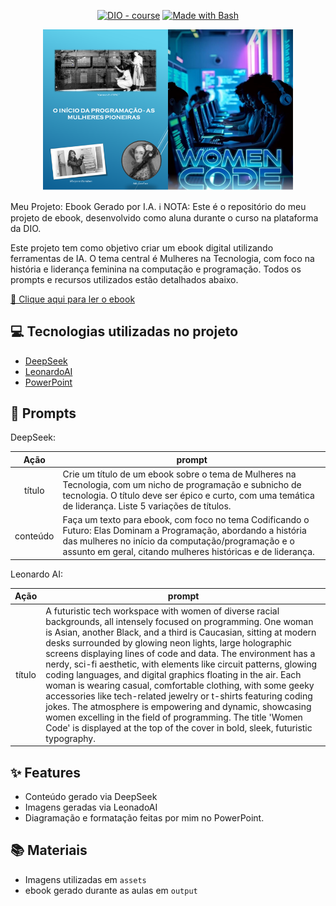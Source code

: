 <p align="center"> <a href="https://dio.me/"><img src="https://img.shields.io/badge/DIO-Course-28DA77?logo=youtube" alt="DIO - course"></a> <a href="https://www.gnu.org/software/bash/" title="Go to Bash homepage"><img src="https://img.shields.io/badge/Prompt-Project-blue?logo=gnu-bash&amp;logoColor=white" alt="Made with Bash"></a></p>
<p align="center"> <img src="./assets/cover(2).png" width="400" /> </p>
Meu Projeto: Ebook Gerado por I.A.
ℹ️ NOTA: Este é o repositório do meu projeto de ebook, desenvolvido como aluna durante o curso na plataforma da DIO.

Este projeto tem como objetivo criar um ebook digital utilizando ferramentas de IA. O tema central é Mulheres na Tecnologia, com foco na história e liderança feminina na computação e programação. Todos os prompts e recursos utilizados estão detalhados abaixo.

<a href="https://github.com/giseleoliver9/prompts-recipe-to-create-a-ebook/blob/main/output/EBOOK.pdf"> 📕 Clique aqui para ler o ebook</a>

## 💻 Tecnologias utilizadas no projeto

- [DeepSeek](https://www.deepseek.com/) 
- [LeonardoAI](https://leonardo.ai/)
- [PowerPoint](https://www.microsoft.com/en/microsoft-365/powerpoint)


## 🧠 Prompts


DeepSeek:

|   Ação   | prompt                                                                                                                                                                                                                                                                         |
| :------: | ------------------------------------------------------------------------------------------------------------------------------------------------------------------------------------------------------------------------------------------------------------------------------ |
|  título  | Crie um título de um ebook sobre o tema de Mulheres na Tecnologia, com um nicho de programação e subnicho de tecnologia. O título deve ser épico e curto, com uma temática de liderança. Liste 5 variações de títulos.
| conteúdo | Faça um texto para ebook, com foco no tema Codificando o Futuro: Elas Dominam a Programação, abordando a história das mulheres no início da computação/programação e o assunto em geral, citando mulheres históricas e de liderança.


Leonardo AI:

|  Ação  | prompt                                                                                 |
| :----: | -------------------------------------------------------------------------------------- |
| título | A futuristic tech workspace with women of diverse racial backgrounds, all intensely focused on programming. One woman is Asian, another Black, and a third is Caucasian, sitting at modern desks surrounded by glowing neon lights, large holographic screens displaying lines of code and data. The environment has a nerdy, sci-fi aesthetic, with elements like circuit patterns, glowing coding languages, and digital graphics floating in the air. Each woman is wearing casual, comfortable clothing, with some geeky accessories like tech-related jewelry or t-shirts featuring coding jokes. The atmosphere is empowering and dynamic, showcasing women excelling in the field of programming. The title 'Women Code' is displayed at the top of the cover in bold, sleek, futuristic typography.


## ✨ Features

- Conteúdo gerado via DeepSeek
- Imagens geradas via LeonadoAI
- Diagramação e formatação feitas por mim no PowerPoint.


## 📚 Materiais

- Imagens utilizadas em `assets`
- ebook gerado durante as aulas em `output`


